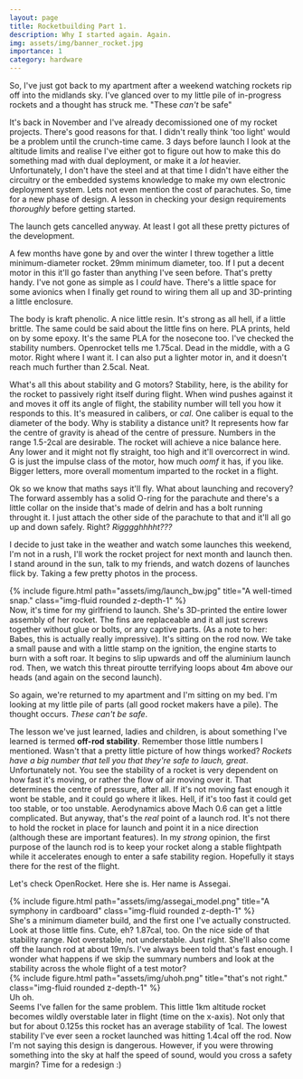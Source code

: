 ```yaml
---
layout: page
title: Rocketbuilding Part 1.
description: Why I started again. Again.
img: assets/img/banner_rocket.jpg
importance: 1
category: hardware
---
```


So, I've just got back to my apartment after a weekend watching rockets rip off into the midlands sky. I've glanced over to my little pile of in-progress rockets and a thought has struck me. "These _can't_ be safe"

It's back in November and I've already decomissioned one of my rocket projects. There's good reasons for that. I didn't really think 'too light' would be a problem until the crunch-time came. 3 days before launch I look at the altitude limits and realise I've either got to figure out how to make this do something mad with dual deployment, or make it a _lot_ heavier. Unfortunately, I don't have the steel and at that time I didn't have either the circuitry or the embedded systems knowledge to make my own electronic deployment system. Lets not even mention the cost of parachutes. So, time for a new phase of design. A lesson in checking your design requirements _thoroughly_ before getting started.

The launch gets cancelled anyway. At least I got all these pretty pictures of the development.

A few months have gone by and over the winter I threw together a little minimum-diameter rocket. 29mm minimum diameter, too. If I put a decent motor in this it'll go faster than anything I've seen before. That's pretty handy. I've not gone as simple as I _could_ have. There's a little space for some avionics when I finally get round to wiring them all up and 3D-printing a little enclosure. 

The body is kraft phenolic. A nice little resin. It's strong as all hell, if a little brittle. The same could be said about the little fins on here. PLA prints, held on by some epoxy. It's the same PLA for the nosecone too. I've checked the stability numbers. Openrocket tells me 1.75cal. Dead in the middle, with a G motor. Right where I want it. I can also put a lighter motor in, and it doesn't reach much further than 2.5cal. Neat. 

What's all this about stability and G motors? Stability, here, is the ability for the rocket to passively right itself during flight. When wind pushes against it and moves it off its angle of flight, the stability number will tell you how it responds to this. It's measured in calibers, or _cal_. One caliber is equal to the diameter of the body. Why is stability a distance unit? It represents how far the centre of gravity is ahead of the centre of pressure. Numbers in the range 1.5-2cal are desirable. The rocket will achieve a nice balance here. Any lower and it might not fly straight, too high and it'll overcorrect in wind. G is just the impulse class of the motor, how much _oomf_ it has, if you like. Bigger letters, more overall momentum imparted to the rocket in a flight.

Ok so we know that maths says it'll fly. What about launching and recovery? The forward assembly has a solid O-ring for the parachute and there's a little collar on the inside that's made of delrin and has a bolt running throught it. I just attach the other side of the parachute to that and it'll all go up and down safely. Right? _Rigggghhhht???_

I decide to just take in the weather and watch some launches this weekend, I'm not in a rush, I'll work the rocket project for next month and launch then. I stand around in the sun, talk to my friends, and watch dozens of launches flick by. Taking a few pretty photos in the process.
<div class="row">
    <div class="col-sm mt-3 mt-md-0">
        {% include figure.html path="assets/img/launch_bw.jpg" title="A well-timed snap." class="img-fluid rounded z-depth-1" %}
    </div>
</div>
Now, it's time for my girlfriend to launch. She's 3D-printed the entire lower assembly of her rocket. The fins are replaceable and it all just screws together without glue or bolts, or any captive parts. (As a note to her: Babes, this is actually really impressive). It's sitting on the rod now. We take a small pause and with a little stamp on the ignition, the engine starts to burn with a soft roar. It begins to slip upwards and off the aluminium launch rod. Then, we watch this threat piroutte terrifying loops about 4m above our heads (and again on the second launch). 

So again, we're returned to my apartment and I'm sitting on my bed. I'm looking at my little pile of parts (all good rocket makers have a pile). The thought occurs. _These can't be safe_.

The lesson we've just learned, ladies and children, is about something I've learned is termed __off-rod stability__. Remember those little numbers I mentioned. Wasn't that a pretty little picture of how things worked? _Rockets have a big number that tell you that they're safe to lauch, great_. Unfortunately not. You see the stability of a rocket is very dependent on how fast it's moving, or rather the flow of air moving over it. That determines the centre of pressure, after all. If it's not moving fast enough it wont be stable, and it could go where it likes. Hell, if it's too fast it could get too stable, or too unstable. Aerodynamics above Mach 0.6 can get a little complicated. But anyway, that's the _real_ point of a launch rod. It's not there to hold the rocket in place for launch and point it in a nice direction (although these are important features). In my _strong_ opinion, the first purpose of the launch rod is to keep your rocket along a stable flightpath while it accelerates enough to enter a safe stability region. Hopefully it stays there for the rest of the flight.

Let's check OpenRocket. Here she is. Her name is Assegai. 
<div class="row">
    <div class="col-sm mt-3 mt-md-0">
        {% include figure.html path="assets/img/assegai_model.png" title="A symphony in cardboard" class="img-fluid rounded z-depth-1" %}
    </div>
</div>
She's a minimum diameter build, and the first one I've actually constructed. Look at those little fins. Cute, eh? 1.87cal, too. On the nice side of that stability range. Not overstable, not understable. Just right. She'll also come off the launch rod at about 19m/s. I've always been told that's fast enough. I wonder what happens if we skip the summary numbers and look at the stability across the whole flight of a test motor?
<div class="row">
    <div class="col-sm mt-3 mt-md-0">
        {% include figure.html path="assets/img/uhoh.png" title="that's not right." class="img-fluid rounded z-depth-1" %}
    </div>
</div>
<div class="caption">
  Uh oh.    
</div>
Seems I've fallen for the same problem. This little 1km altitude rocket becomes wildly overstable later in flight (time on the x-axis). Not only that but for about 0.125s this rocket has an average stability of 1cal. The lowest stability I've ever seen a rocket launched was hitting 1.4cal off the rod. Now I'm not saying this design is dangerous. However, if you were throwing something into the sky at half the speed of sound, would you cross a safety margin? Time for a redesign :)
